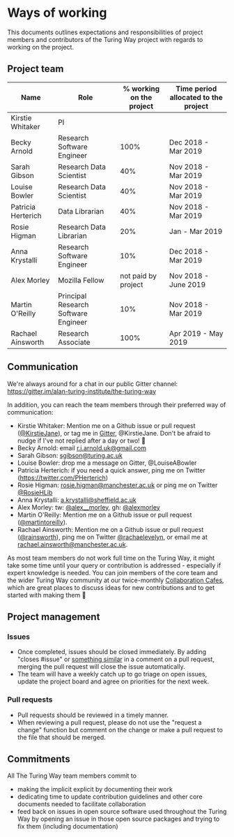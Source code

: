 # Ways of working

This documents outlines expectations and responsibilities of project members and contributors of the Turing Way project with regards to working on the project.

## Project team
|Name | Role | % working on the project | Time period allocated to the project|
|---|---|---|---|
| Kirstie Whitaker| PI  |   |   |
| Becky Arnold| Research Software Engineer |100% | Dec 2018 - Mar 2019 |
| Sarah Gibson | Research Data Scientist | 40% | Nov 2018 - Mar 2019 |
| Louise Bowler | Research Data Scientist | 40% | Nov 2018 - Mar 2019 |
| Patricia Herterich | Data Librarian | 40% | Nov 2018 - Mar 2019 |
| Rosie Higman | Research Data Librarian | 20% | Jan - Mar 2019 |
| Anna Krystalli | Research Software Engineer | 10% | Dec 2018 - Mar 2019 |
| Alex Morley | Mozilla Fellow | not paid by project |  Nov 2018 - June 2019  |
| Martin O'Reilly | Principal Research Software Engineer | 10% | Nov 2018 - Mar 2019 |
| Rachael Ainsworth | Research Associate | 100% | Apr 2019 - May 2019 |

## Communication
We're always around for a chat in our public Gitter channel: https://gitter.im/alan-turing-institute/the-turing-way

In addition, you can reach the team members through their preferred way of communication:
- Kirstie Whitaker: Mention me on a Github issue or pull request ([@KirstieJane](https://github.com/KirstieJane)), or tag me in [Gitter](https://gitter.im/alan-turing-institute/the-turing-way), @KirstieJane. Don't be afraid to nudge if I've not replied after a day or two! :sparkling_heart:
- Becky Arnold: email r.j.arnold.uk@gmail.com
- Sarah Gibson: [sgibson@turing.ac.uk](mailto:sgibson@turing.ac.uk)
- Louise Bowler: drop me a message on Gitter, @LouiseABowler
- Patricia Herterich: if you need a quick answer, ping me on Twitter (https://twitter.com/PHerterich)
- Rosie Higman: [rosie.higman@manchester.ac.uk](mailto:rosie.higman@manchester.ac.uk) or ping me on Twitter [@RosieHLib](https://twitter.com/RosieHLib)
- Anna Krystalli: [a.krystalli@sheffield.ac.uk](mailto:a.krystalli@sheffield.ac.uk)
- Alex Morley: tw: [@alex__morley](https://twitter.com/alex__morley), gh: [@alexmorley](https://github.com/alexmorley)
- Martin O'Reilly: Mention me on a Github issue or pull request ([@martintoreilly](https://github.com/martintoreilly)).
- Rachael Ainsworth: Mention me on a Github issue or pull request ([@rainsworth](https://github.com/rainsworth)), ping me on Twitter [@rachaelevelyn](https://twitter.com/rachaelevelyn), or email me at [rachael.ainsworth@manchester.ac.uk](mailto:rachael.ainsworth@manchester.ac.uk).

As most team members do not work full time on the Turing Way, it might take some time until your query or contribution is addressed - especially if expert knowledge is needed.
You can join members of the core team and the wider Turing Way community at our twice-monthly [Collaboration Cafes](project_management/online-collaboration-cafe.md), which are great places to discuss ideas for new contributions and to get started with making them :rocket:

## Project management
### Issues
- Once completed, issues should be closed immediately. By adding "closes #issue" or [something similar](https://help.github.com/articles/closing-issues-using-keywords/) in a comment on a pull request, merging the pull request will close the issue automatically.
- The team will have a weekly catch up to go triage on open issues, update the project board and agree on priorities for the next week.

### Pull requests
- Pull requests should be reviewed in a timely manner.
- When reviewing a pull request, please do not use the "request a change" function but comment on the change or make a pull request to the file that should be merged.

## Commitments
All The Turing Way team members commit to
- making the implicit explicit by documenting their work
- dedicating time to update contribution guidelines and other core documents needed to facilitate collaboration
- feed back on issues in open source software used throughout the Turing Way by opening an issue in those open source packages and trying to fix them (including documentation)
